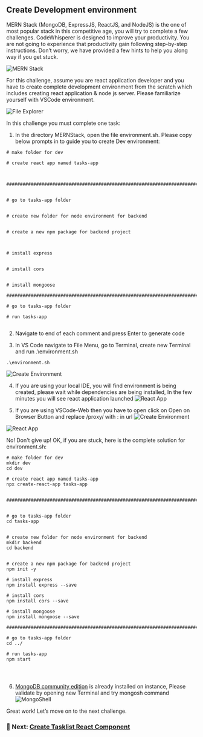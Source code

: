 ## Create Development environment

MERN Stack (MongoDB, ExpressJS, ReactJS, and NodeJS) is the one of most popular stack in this competitive age, you will try to complete a few challenges. CodeWhisperer is designed to improve your productivity. You are not going to experience that productivity gain following step-by-step instructions. Don’t worry, we have provided a few hints to help you along way if you get stuck.

![MERN Stack](/static/MernStack.png)

For this challenge, assume you are react application developer and you have to create complete development environment from the scratch which includes creating react application & node js server. Please familiarize yourself with VSCode environment.

![File Explorer](/static/vscode1.png)

In this challenge you must complete one task:
1. In the directory MERNStack, open the file environment.sh. Please copy below prompts in to guide you to create Dev environment:

``` 
# make folder for dev

# create react app named tasks-app



############################################################################


# go to tasks-app folder


# create new folder for node environment for backend


# create a new npm package for backend project



# install express


# install cors


# install mongoose

##########################################################################

# go to tasks-app folder

# run tasks-app


``` 

2. Navigate to end of each comment and press Enter to generate code



3. In VS Code navigate to File Menu, go to Terminal, create new Terminal and run .\environment.sh

```
.\environment.sh
```

![Create Environment](/static/terminalpreview1.png)

4. If you are using your local IDE, you will find environment is being created, please wait while dependencies are being installed, In the few minutes you will see react application launched
![React App](/static/reactapp1.png)

5. If you are using VSCode-Web then you have to open click on Open on Browser Button and replace /proxy/ with : in url
![Create Environment](/static/terminalpreview2.png)

![React App](/static/reactapp2.png)


No! Don't give up! OK, if you are stuck, here is the complete solution for environment.sh:

``` 
# make folder for dev
mkdir dev
cd dev

# create react app named tasks-app
npx create-react-app tasks-app


############################################################################


# go to tasks-app folder
cd tasks-app


# create new folder for node environment for backend
mkdir backend
cd backend


# create a new npm package for backend project
npm init -y

# install express
npm install express --save

# install cors
npm install cors --save

# install mongoose
npm install mongoose --save

##########################################################################

# go to tasks-app folder
cd ../

# run tasks-app
npm start




```

6. [MongoDB community edition](https://www.mongodb.com/docs/manual/tutorial/install-mongodb-on-ubuntu/) is already installed on instance, Please validate by opening new Terminal
and try mongosh command
![MongoShell](/static/mongoshell.png)

Great work! Let’s move on to the next challenge.

### 📁 Next: [Create Tasklist React Component](/create-tasklist-react-component/index.en.md)